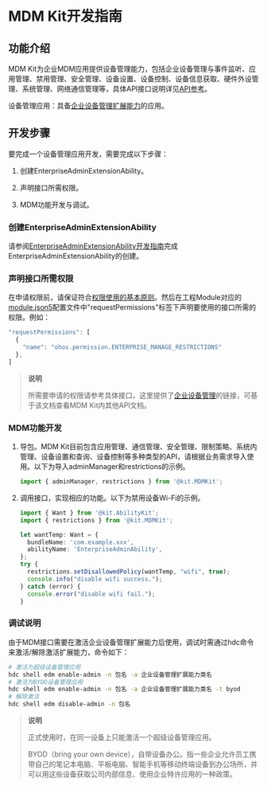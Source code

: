 # MDM Kit开发指南
<!--Kit: MDM Kit-->
<!--Subsystem: Customization-->
<!--Owner: @huanleima-->
<!--SE: @liuzuming-->
<!--TSE: @lpw_work-->

## 功能介绍

MDM Kit为企业MDM应用提供设备管理能力，包括企业设备管理与事件监听、应用管理、禁用管理、安全管理、设备设置、设备控制、设备信息获取、硬件外设管理、系统管理、网络通信管理等，具体API接口说明详见[API参考](../reference/apis-mdm-kit)。

设备管理应用：具备[企业设备管理扩展能力](./mdm-kit-admin.md)的应用。

## 开发步骤

要完成一个设备管理应用开发，需要完成以下步骤：

<!--RP1-->

1. 创建EnterpriseAdminExtensionAbility。

2. 声明接口所需权限。

3. MDM功能开发与调试。

<!--RP1End-->


<!--RP2--><!--RP2End-->

### 创建EnterpriseAdminExtensionAbility

请参阅[EnterpriseAdminExtensionAbility开发指南](./mdm-kit-admin.md)完成EnterpriseAdminExtensionAbility的创建。

### 声明接口所需权限

在申请权限前，请保证符合[权限使用的基本原则](../security/AccessToken/app-permission-mgmt-overview.md#权限使用的基本原则)。然后在工程Module对应的[module.json5](../quick-start/module-configuration-file.md)配置文件中"requestPermissions"标签下声明要使用的接口所需的权限。例如：

```ts
"requestPermissions": [
  {
    "name": "ohos.permission.ENTERPRISE_MANAGE_RESTRICTIONS"
  },
]
```

> **说明**
> 
> 所需要申请的权限请参考具体接口，这里提供了[企业设备管理](../reference/apis-mdm-kit/js-apis-enterprise-adminManager.md)的链接，可基于该文档查看MDM Kit内其他API文档。
>
> <!--RP4--><!--RP4End-->

### MDM功能开发

1. 导包。MDM Kit目前包含应用管理、通信管理、安全管理、限制策略、系统内管理、设备设置和查询、设备控制等多种类型的API，请根据业务需求导入使用。以下为导入adminManager和restrictions的示例。

   ```ts
   import { adminManager, restrictions } from '@kit.MDMKit';
   ```

2. 调用接口，实现相应的功能。以下为禁用设备Wi-Fi的示例。

   ```ts
   import { Want } from '@kit.AbilityKit';
   import { restrictions } from '@kit.MDMKit';

   let wantTemp: Want = {
     bundleName: 'com.example.xxx',
     abilityName: 'EnterpriseAdminAbility',
   };
   try {
     restrictions.setDisallowedPolicy(wantTemp, "wifi", true);
     console.info("disable wifi success.");
   } catch (error) {
     console.error("disable wifi fail.");
   }
   ```

### 调试说明

由于MDM接口需要在激活企业设备管理扩展能力后使用，调试时需通过hdc命令来激活/解除激活扩展能力，命令如下：

```bash
# 激活为超级设备管理应用
hdc shell edm enable-admin -n 包名 -a 企业设备管理扩展能力类名
# 激活为BYOD设备管理应用
hdc shell edm enable-admin -n 包名 -a 企业设备管理扩展能力类名 -t byod
# 解除激活
hdc shell edm disable-admin -n 包名
```

> **说明**
>
> 正式使用时，在同一设备上只能激活一个超级设备管理应用。
>
> BYOD（bring your own device），自带设备办公。指一些企业允许员工携带自己的笔记本电脑、平板电脑、智能手机等移动终端设备到办公场所，并可以用这些设备获取公司内部信息、使用企业特许应用的一种政策。
>
> <!--RP5--><!--RP5End-->

<!--RP6--><!--RP6End-->
